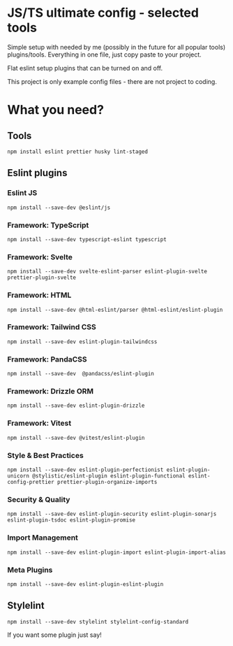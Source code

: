 # JS/TS ultimate config - selected tools
Simple setup with needed by me (possibly in the future for all popular tools) plugins/tools. Everything in one file, just copy paste to your project.

Flat eslint setup plugins that can be turned on and off.

This project is only example config files - there are not project to coding.

# What you need?

## Tools
```
npm install eslint prettier husky lint-staged
```

## Eslint plugins
### Eslint JS
```
npm install --save-dev @eslint/js
```

### Framework: TypeScript
```
npm install --save-dev typescript-eslint typescript
```

### Framework: Svelte
```
npm install --save-dev svelte-eslint-parser eslint-plugin-svelte prettier-plugin-svelte
```

### Framework: HTML
```
npm install --save-dev @html-eslint/parser @html-eslint/eslint-plugin
```

### Framework: Tailwind CSS
```
npm install --save-dev eslint-plugin-tailwindcss
```

### Framework: PandaCSS
```
npm install --save-dev  @pandacss/eslint-plugin
```

### Framework: Drizzle ORM
```
npm install --save-dev eslint-plugin-drizzle
```

### Framework: Vitest
```
npm install --save-dev @vitest/eslint-plugin
```

### Style & Best Practices
```
npm install --save-dev eslint-plugin-perfectionist eslint-plugin-unicorn @stylistic/eslint-plugin eslint-plugin-functional eslint-config-prettier prettier-plugin-organize-imports
```

### Security & Quality
```
npm install --save-dev eslint-plugin-security eslint-plugin-sonarjs eslint-plugin-tsdoc eslint-plugin-promise
```

### Import Management
```
npm install --save-dev eslint-plugin-import eslint-plugin-import-alias
```

### Meta Plugins
```
npm install --save-dev eslint-plugin-eslint-plugin
```

## Stylelint
```
npm install --save-dev stylelint stylelint-config-standard
```

If you want some plugin just say!
